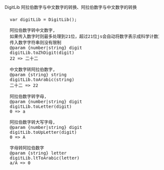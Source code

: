 
DigitLib 阿拉伯数字与中文数字的转换、阿拉伯数字与中文数字的转换

###

<pre>
  var digitLib = DigitLib();
 
  阿拉伯数字转中文数字,
  如果传入数字时则最多处理到21位，超过21位js会自动将数字表示成科学计数法，导致精度丢失和处理出错
  传入数字字符串则没有限制
  @param {number|string} digit
  digitLib.toZhDigit(digit)
  22 => 二十二
 
  中文数字转阿拉伯数字,
  @param {string} string
  digitLib.toArabic(string)
  二十二 => 22
 
  阿拉伯数字转字母,
  @param {number|string} digit
  digitLib.toLetter(digit)
  0 => a
 
  阿拉伯数字转大写字母,
  @param {number|string} digit
  digitLib.toUpLetter(digit)
  0 => A
 
  字母转阿拉伯数字
  @param {string} letter
  digitLib.ltToArabic(letter)
  a/A => 0
</pre>
